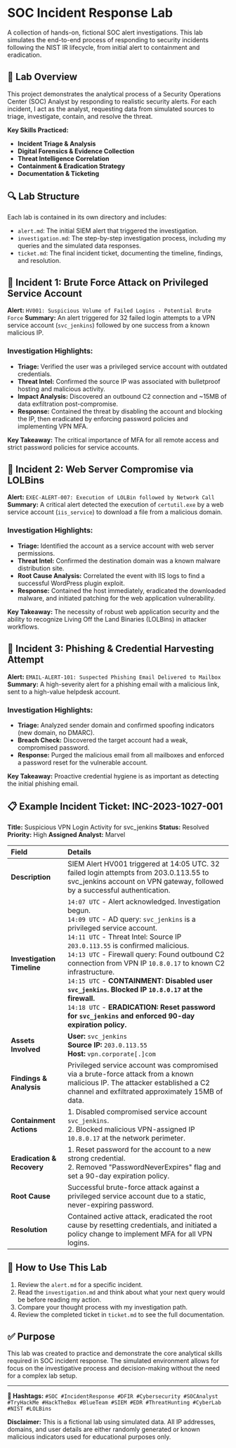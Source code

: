 # SOC Incident Response Lab

A collection of hands-on, fictional SOC alert investigations. This lab simulates the end-to-end process of responding to security incidents following the NIST IR lifecycle, from initial alert to containment and eradication.

## 🚨 Lab Overview

This project demonstrates the analytical process of a Security Operations Center (SOC) Analyst by responding to realistic security alerts. For each incident, I act as the analyst, requesting data from simulated sources to triage, investigate, contain, and resolve the threat.

**Key Skills Practiced:**
- **Incident Triage & Analysis**
- **Digital Forensics & Evidence Collection**
- **Threat Intelligence Correlation**
- **Containment & Eradication Strategy**
- **Documentation & Ticketing**

## 🔍 Lab Structure

Each lab is contained in its own directory and includes:
- `alert.md`: The initial SIEM alert that triggered the investigation.
- `investigation.md`: The step-by-step investigation process, including my queries and the simulated data responses.
- `ticket.md`: The final incident ticket, documenting the timeline, findings, and resolution.

## 📂 Incident 1: Brute Force Attack on Privileged Service Account

**Alert:** `HV001: Suspicious Volume of Failed Logins - Potential Brute Force`
**Summary:** An alert triggered for 32 failed login attempts to a VPN service account (`svc_jenkins`) followed by one success from a known malicious IP.

### Investigation Highlights:
- **Triage:** Verified the user was a privileged service account with outdated credentials.
- **Threat Intel:** Confirmed the source IP was associated with bulletproof hosting and malicious activity.
- **Impact Analysis:** Discovered an outbound C2 connection and ~15MB of data exfiltration post-compromise.
- **Response:** Contained the threat by disabling the account and blocking the IP, then eradicated by enforcing password policies and implementing VPN MFA.

**Key Takeaway:** The critical importance of MFA for all remote access and strict password policies for service accounts.

## 📂 Incident 2: Web Server Compromise via LOLBins

**Alert:** `EXEC-ALERT-007: Execution of LOLBin followed by Network Call`
**Summary:** A critical alert detected the execution of `certutil.exe` by a web service account (`iis_service`) to download a file from a malicious domain.

### Investigation Highlights:
- **Triage:** Identified the account as a service account with web server permissions.
- **Threat Intel:** Confirmed the destination domain was a known malware distribution site.
- **Root Cause Analysis:** Correlated the event with IIS logs to find a successful WordPress plugin exploit.
- **Response:** Contained the host immediately, eradicated the downloaded malware, and initiated patching for the web application vulnerability.

**Key Takeaway:** The necessity of robust web application security and the ability to recognize Living Off the Land Binaries (LOLBins) in attacker workflows.

## 📂 Incident 3: Phishing & Credential Harvesting Attempt

**Alert:** `EMAIL-ALERT-101: Suspected Phishing Email Delivered to Mailbox`
**Summary:** A high-severity alert for a phishing email with a malicious link, sent to a high-value helpdesk account.

### Investigation Highlights:
- **Triage:** Analyzed sender domain and confirmed spoofing indicators (new domain, no DMARC).
- **Breach Check:** Discovered the target account had a weak, compromised password.
- **Response:** Purged the malicious email from all mailboxes and enforced a password reset for the vulnerable account.

**Key Takeaway:** Proactive credential hygiene is as important as detecting the initial phishing email.
## 📋 Example Incident Ticket: INC-2023-1027-001

**Title:** Suspicious VPN Login Activity for svc_jenkins
**Status:** Resolved
**Priority:** High
**Assigned Analyst:** Marvel

| Field | Details |
| :--- | :--- |
| **Description** | SIEM Alert HV001 triggered at 14:05 UTC. 32 failed login attempts from 203.0.113.55 to svc_jenkins account on VPN gateway, followed by a successful authentication. |
| **Investigation Timeline** | `14:07 UTC` - Alert acknowledged. Investigation begun. <br> `14:09 UTC` - AD query: `svc_jenkins` is a privileged service account. <br> `14:11 UTC` - Threat Intel: Source IP `203.0.113.55` is confirmed malicious. <br> `14:13 UTC` - Firewall query: Found outbound C2 connection from VPN IP `10.8.0.17` to known C2 infrastructure. <br> `14:15 UTC` - **CONTAINMENT: Disabled user `svc_jenkins`. Blocked IP `10.8.0.17` at the firewall.** <br> `14:18 UTC` - **ERADICATION: Reset password for `svc_jenkins` and enforced 90-day expiration policy.** |
| **Assets Involved** | **User:** `svc_jenkins` <br> **Source IP:** `203.0.113.55` <br> **Host:** `vpn.corporate[.]com` |
| **Findings & Analysis** | Privileged service account was compromised via a brute-force attack from a known malicious IP. The attacker established a C2 channel and exfiltrated approximately 15MB of data. |
| **Containment Actions** | 1. Disabled compromised service account `svc_jenkins`. <br> 2. Blocked malicious VPN-assigned IP `10.8.0.17` at the network perimeter. |
| **Eradication & Recovery** | 1. Reset password for the account to a new strong credential. <br> 2. Removed "PasswordNeverExpires" flag and set a 90-day expiration policy. |
| **Root Cause** | Successful brute-force attack against a privileged service account due to a static, never-expiring password. |
| **Resolution** | Contained active attack, eradicated the root cause by resetting credentials, and initiated a policy change to implement MFA for all VPN logins. |
## 🚀 How to Use This Lab

1.  Review the `alert.md` for a specific incident.
2.  Read the `investigation.md` and think about what your next query would be before reading my action.
3.  Compare your thought process with my investigation path.
4.  Review the completed ticket in `ticket.md` to see the full documentation.

## ✅ Purpose

This lab was created to practice and demonstrate the core analytical skills required in SOC incident response. The simulated environment allows for focus on the investigative process and decision-making without the need for a complex lab setup.

---

**📌 Hashtags:** `#SOC #IncidentResponse #DFIR #Cybersecurity #SOCAnalyst #TryHackMe #HackTheBox #BlueTeam #SIEM #EDR #ThreatHunting #CyberLab #NIST #LOLBins`

**Disclaimer:** This is a fictional lab using simulated data. All IP addresses, domains, and user details are either randomly generated or known malicious indicators used for educational purposes only.

